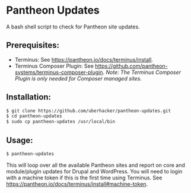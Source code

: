 # Pantheon Updates
A bash shell script to check for Pantheon site updates.

## Prerequisites:
- Terminus: See https://pantheon.io/docs/terminus/install.
- Terminus Composer Plugin: See https://github.com/pantheon-systems/terminus-composer-plugin.
_Note: The Terminus Composer Plugin is only needed for Composer managed sites._

## Installation:
```bash
$ git clone https://github.com/uberhacker/pantheon-updates.git
$ cd pantheon-updates
$ sudo cp pantheon-updates /usr/local/bin
```

## Usage:
```bash
$ pantheon-updates
```
This will loop over all the available Pantheon sites and report on core and module/plugin updates for Drupal and WordPress.  You will need to login with a machine token if this is the first time using Terminus.  See https://pantheon.io/docs/terminus/install#machine-token.
